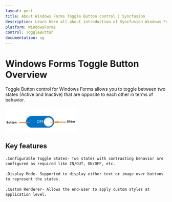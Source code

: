 ```yaml
---
layout: post
title: About Windows Forms Toggle Button control | Syncfusion
description: Learn here all about introduction of Syncfusion Windows Forms Toggle Button control, its elements and more details.
platform: WindowsForms
control: ToggleButton 
documentation: ug
---
```


# Windows Forms Toggle Button Overview

Toggle Button control for Windows Forms allows you to toggle between two states (Active and Inactive) that are opposite to each other in terms of behavior.

![Overview of Syncfusion Toggle Button](Overview_images/Overview_img1.jpeg)


## Key features

    .Configurable Toggle States- Two states with contrasting behavior are configured as required like IN/OUT, ON/OFF, etc. 

    .Display Mode- Supported to display either text or image over buttons to represent the states.

    .Custom Renderer- Allows the end-user to apply custom styles at application level.
